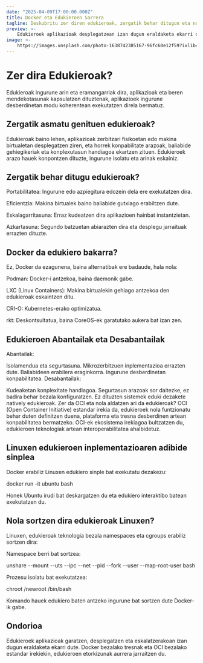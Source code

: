 ```yaml
---
date: "2025-04-09T17:00:00.000Z"
title: Docker eta Edukieroen Sarrera
tagline: Deskubritu zer diren edukieroak, zergatik behar ditugun eta nola ezarri Linuxen.
preview: >-
    Edukieroek aplikazioak desplegatzean izan dugun eraldaketa ekarri dute, isolamendua eta portabilitatea eskainiz. Artikulu honetan, beren jatorria, abantailak eta Linuxen inplementazio praktikoa aztertzen ditugu.
image: >-
    https://images.unsplash.com/photo-1638742385167-96fc60e12f59?ixlib=rb-1.2.1&ixid=MnwxMjA3fDB8MHxwaG90by1wYWdlfHx8fGVufDB8fHx8&auto=format&fit=crop&w=1632&q=80
---
```


# Zer dira Edukieroak?
Edukieroak ingurune arin eta eramangarriak dira, aplikazioak eta beren mendekotasunak kapsulatzen dituztenak, aplikazioek ingurune desberdinetan modu koherentean exekutatzen direla bermatuz.

## Zergatik asmatu genituen edukieroak?
Edukieroak baino lehen, aplikazioak zerbitzari fisikoetan edo makina birtualetan desplegatzen ziren, eta horrek konpabilitate arazoak, baliabide gehiegikeriak eta konplexutasun handiagoa ekartzen zituen. Edukieroek arazo hauek konpontzen dituzte, ingurune isolatu eta arinak eskainiz.

## Zergatik behar ditugu edukieroak?
Portabilitatea: Ingurune edo azpiegitura edozein dela ere exekutatzen dira.

Eficientzia: Makina birtualek baino baliabide gutxiago erabiltzen dute.

Eskalagarritasuna: Erraz kudeatzen dira aplikazioen hainbat instantzietan.

Azkartasuna: Segundo batzuetan abiarazten dira eta desplegu jarraituak errazten dituzte.

## Docker da edukiero bakarra?
Ez, Docker da ezagunena, baina alternatibak ere badaude, hala nola:

Podman: Docker-i antzekoa, baina daemonik gabe.

LXC (Linux Containers): Makina birtualekin gehiago antzekoa den edukieroak eskaintzen ditu.

CRI-O: Kubernetes-erako optimizatua.

rkt: Deskontsultatua, baina CoreOS-ek garatutako aukera bat izan zen.

## Edukieroen Abantailak eta Desabantailak
Abantailak:

Isolamendua eta segurtasuna.
Mikrozerbitzuen inplementazioa errazten dute.
Baliabideen erabilera eraginkorra.
Ingurune desberdinetan konpabilitatea.
Desabantailak:

Kudeaketan konplexitate handiagoa.
Segurtasun arazoak sor daitezke, ez badira behar bezala konfiguratzen.
Ez dituzten sistemek eduki dezakete natively edukieroak.
Zer da OCI eta nola aldatzen ari da edukieroak?
OCI (Open Container Initiative) estandar irekia da, edukieroek nola funtzionatu behar duten definitzen duena, plataforma eta tresna desberdinen artean konpabilitatea bermatzeko. OCI-ek ekosistema irekiagoa bultzatzen du, edukieroen teknologiak artean interoperabilitatea ahalbidetuz.

## Linuxen edukieroen inplementazioaren adibide sinplea
Docker erabiliz Linuxen edukiero sinple bat exekutatu dezakezu:

docker run -it ubuntu bash

Honek Ubuntu irudi bat deskargatzen du eta edukiero interaktibo batean exekutatzen du.

## Nola sortzen dira edukieroak Linuxen?
Linuxen, edukieroak teknologia bezala namespaces eta cgroups erabiliz sortzen dira:

Namespace berri bat sortzea:

unshare --mount --uts --ipc --net --pid --fork --user --map-root-user bash

Prozesu isolatu bat exekutatzea:

chroot /newroot /bin/bash

Komando hauek edukiero baten antzeko ingurune bat sortzen dute Docker-ik gabe.

## Ondorioa
Edukieroek aplikazioak garatzen, desplegatzen eta eskalatzerakoan izan dugun eraldaketa ekarri dute. Docker bezalako tresnak eta OCI bezalako estandar irekiekin, edukieroen etorkizunak aurrera jarraitzen du.



